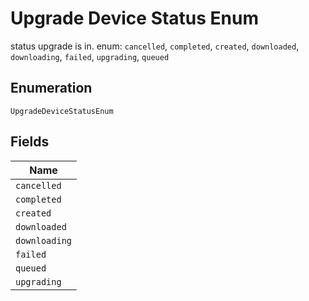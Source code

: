 
# Upgrade Device Status Enum

status upgrade is in. enum: `cancelled`, `completed`, `created`, `downloaded`, `downloading`, `failed`, `upgrading`, `queued`

## Enumeration

`UpgradeDeviceStatusEnum`

## Fields

| Name |
|  --- |
| `cancelled` |
| `completed` |
| `created` |
| `downloaded` |
| `downloading` |
| `failed` |
| `queued` |
| `upgrading` |

